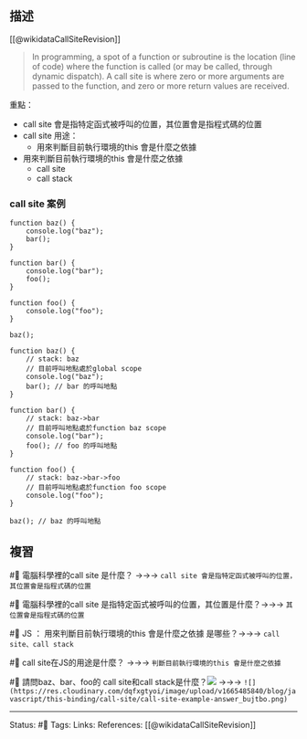 ## 描述



[[@wikidataCallSiteRevision]]
> In programming, a spot of a function or subroutine is the location (line of code) where the function is called (or may be called, through dynamic dispatch). A call site is where zero or more arguments are passed to the function, and zero or more return values are received.

重點：
- call site 會是指特定函式被呼叫的位置，其位置會是指程式碼的位置
- call site 用途：
	- 用來判斷目前執行環境的this 會是什麼之依據
- 用來判斷目前執行環境的this 會是什麼之依據
	- call site
	- call stack
### call site 案例
```
function baz() {
	console.log("baz");
	bar(); 
}

function bar() {
	console.log("bar");
	foo(); 
}

function foo() {
	console.log("foo");
}

baz(); 
```



```
function baz() {
	// stack: baz
	// 目前呼叫地點處於global scope
	console.log("baz");
	bar(); // bar 的呼叫地點
}

function bar() {
	// stack: baz->bar
	// 目前呼叫地點處於function baz scope
	console.log("bar");
	foo(); // foo 的呼叫地點
}

function foo() {
	// stack: baz->bar->foo
	// 目前呼叫地點處於function foo scope
	console.log("foo");
}

baz(); // baz 的呼叫地點
```



## 複習

#🧠 電腦科學裡的call site 是什麼？ ->->-> `call site 會是指特定函式被呼叫的位置，其位置會是指程式碼的位置`
<!--SR:!2022-11-21,27,250-->

#🧠 電腦科學裡的call site 是指特定函式被呼叫的位置，其位置是什麼？->->-> `其位置會是指程式碼的位置`
<!--SR:!2022-11-18,26,250-->

#🧠 JS ： 用來判斷目前執行環境的this 會是什麼之依據 是哪些？->->-> `call site、call stack`
<!--SR:!2022-10-29,6,230-->

#🧠 call site在JS的用途是什麼？ ->->-> `判斷目前執行環境的this 會是什麼之依據 `
<!--SR:!2022-11-20,27,250-->

#🧠 請問baz、bar、foo的 call site和call stack是什麼？![](https://res.cloudinary.com/dqfxgtyoi/image/upload/v1665485554/blog/javascript/this-binding/call-site/call-site-example_nbpxxl.png) ->->-> `![](https://res.cloudinary.com/dqfxgtyoi/image/upload/v1665485840/blog/javascript/this-binding/call-site/call-site-example-answer_bujtbo.png)`
<!--SR:!2022-11-22,28,250-->

---
Status: #🌱 
Tags:
Links:
References:
[[@wikidataCallSiteRevision]]